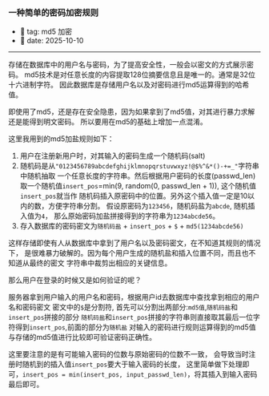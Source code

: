 ### 一种简单的密码加密规则
- :pushpin: tag: md5 加密
- :calendar: date: 2025-10-10
---

存储在数据库中的用户名与密码，为了提高安全性，一般会以密文的方式展示密码。
md5技术是对任意长度的内容提取128位摘要信息且是唯一的。通常是32位十六进制字符。
因此数据库是存储用户名以及对密码进行md5运算得到的哈希值。

即使用了md5，还是存在安全隐患，因为如果拿到了md5值，对其进行暴力求解还是能得到明文密码。
所以要用在md5的基础上增加一点混淆。

这里我用到的md5加盐规则如下：
1. 用户在注册新用户时，对其输入的密码生成一个随机码(salt)
2. 随机码是从`"0123456789abcdefghijklmnopqrstuvwxyz!@$%^&*()-+=_"`字符串中随机抽取
一个任意长度的字符串。然后根据用户密码的长度(passwd_len)
取一个随机值`insert_pos`=min(9, random(0, passwd_len + 1)), 这个随机值`insert_pos`就当作
随机码插入原密码中的位置。另外这个插入值一定是10以内的数，方便字符串分割。
假设原密码为`123456`，随机码盐为`abcde`, 随机插入值为`4`，
那么原始密码加盐拼接得到的字符串为`1234abcde56`。
3. 存入数据库的密码密文为`随机码盐` + `insert_pos` + `$` + `md5(1234abcde56)`

这样存储即使有人从数据库中拿到了用户名以及密码密文，在不知道其规则的情况下，
是很难暴力破解的。因为每个用户生成的随机盐和插入位置不同，而且也不知道从最终的密文
字符串中裁剪出相应的关键信息。

那么用户在登录的时候又是如何验证的呢？

服务器拿到用户输入的用户名和密码，根据用户id去数据库中查找拿到相应的用户名和密码密文
密文中的`$`是分割符,
首先可以分割出两部分:`md5值`,`随机码盐`和`insert_pos`拼接的部分
`随机码盐`和`insert_pos`拼接的字符串则直接取其最后一位字符得到`insert_pos`,前面的部分为`随机盐`
对输入的密码进行规则运算得到的md5值与存储的md5值进行比较即可验证密码正确性。

这里要注意的是有可能输入密码的位数与原始密码的位数不一致，
会导致当时注册时随机到的插入值`insert_pos`要大于输入密码的长度，
这里简单做下处理即可，```insert_pos = min(insert_pos, input_passwd_len)```，将其插入到输入密码最后即可。
